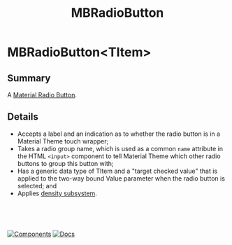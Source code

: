 ﻿---
uid: C.MBRadioButton
title: MBRadioButton
---
# MBRadioButton&lt;TItem&gt;

## Summary

 A [Material Radio Button](https://github.com/material-components/material-components-web/tree/v7.0.0/packages/mdc-radio#selection-controls-radio-buttons).

## Details

- Accepts a label and an indication as to whether the radio button is in a Material Theme touch wrapper;
- Takes a radio group name, which is used as a common `name` attribute in the HTML `<input>` component to tell Material Theme which other radio buttons to group this button with;
- Has a generic data type of TItem and a "target checked value" that is applied to the two-way bound Value parameter when the radio button is selected; and
- Applies [density subsystem](xref:A.Density).

&nbsp;

&nbsp;

[![Components](https://img.shields.io/static/v1?label=Components&message=Core&color=blue)](xref:A.CoreComponents)
[![Docs](https://img.shields.io/static/v1?label=API%20Documentation&message=MBRadioButton&color=brightgreen)](xref:BlazorMdc.MBRadioButton`1)
